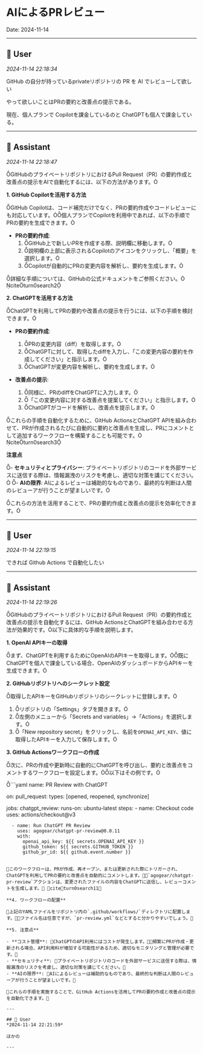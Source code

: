 # AIによるPRレビュー

Date: 2024-11-14

---

## 👤 User
*2024-11-14 22:18:34*

GitHub の自分が持っているprivateリポジトリの PR を AI でレビューして欲しい

やって欲しいことはPRの要約と改善点の提示である。

現在、個人プランで Copilotを課金しているのと ChatGPTも個人で課金している。

---

## 🤖 Assistant
*2024-11-14 22:18:47*

GitHubのプライベートリポジトリにおけるPull Request（PR）の要約作成と改善点の提示をAIで自動化するには、以下の方法があります。

**1. GitHub Copilotを活用する方法**

GitHub Copilotは、コード補完だけでなく、PRの要約作成やコードレビューにも対応しています。個人プランでCopilotを利用中であれば、以下の手順でPRの要約を生成できます。

- **PRの要約作成**:
  1. GitHub上で新しいPRを作成する際、説明欄に移動します。
  2. 説明欄の上部に表示されるCopilotのアイコンをクリックし、「概要」を選択します。
  3. Copilotが自動的にPRの変更内容を解析し、要約を生成します。

詳細な手順については、GitHubの公式ドキュメントをご参照ください。 citeturn0search2

**2. ChatGPTを活用する方法**

ChatGPTを利用してPRの要約や改善点の提示を行うには、以下の手順を検討できます。

- **PRの要約作成**:
  1. PRの変更内容（diff）を取得します。
  2. ChatGPTに対して、取得したdiffを入力し、「この変更内容の要約を作成してください」と指示します。
  3. ChatGPTが変更内容を解析し、要約を生成します。

- **改善点の提示**:
  1. 同様に、PRのdiffをChatGPTに入力します。
  2. 「この変更内容に対する改善点を提案してください」と指示します。
  3. ChatGPTがコードを解析し、改善点を提示します。

これらの手順を自動化するために、GitHub ActionsとChatGPT APIを組み合わせて、PRが作成されるたびに自動的に要約と改善点を生成し、PRにコメントとして追加するワークフローを構築することも可能です。 citeturn0search3

**注意点**

- **セキュリティとプライバシー**: プライベートリポジトリのコードを外部サービスに送信する際は、情報漏洩のリスクを考慮し、適切な対策を講じてください。
- **AIの限界**: AIによるレビューは補助的なものであり、最終的な判断は人間のレビューアが行うことが望ましいです。

これらの方法を活用することで、PRの要約作成と改善点の提示を効率化できます。

---

## 👤 User
*2024-11-14 22:19:15*

できれば Github Actions で自動化したい

---

## 🤖 Assistant
*2024-11-14 22:19:26*

GitHubのプライベートリポジトリにおけるPull Request（PR）の要約作成と改善点の提示を自動化するには、GitHub ActionsとChatGPTを組み合わせる方法が効果的です。以下に具体的な手順を説明します。

**1. OpenAI APIキーの取得**

まず、ChatGPTを利用するためにOpenAIのAPIキーを取得します。既にChatGPTを個人で課金している場合、OpenAIのダッシュボードからAPIキーを生成できます。

**2. GitHubリポジトリへのシークレット設定**

取得したAPIキーをGitHubリポジトリのシークレットに登録します。

1. リポジトリの「Settings」タブを開きます。
2. 左側のメニューから「Secrets and variables」→「Actions」を選択します。
3. 「New repository secret」をクリックし、名前を`OPENAI_API_KEY`、値に取得したAPIキーを入力して保存します。

**3. GitHub Actionsワークフローの作成**

次に、PRの作成や更新時に自動的にChatGPTを呼び出し、要約と改善点をコメントするワークフローを設定します。以下はその例です。

```yaml
name: PR Review with ChatGPT

on:
  pull_request:
    types: [opened, reopened, synchronize]

jobs:
  chatgpt_review:
    runs-on: ubuntu-latest
    steps:
      - name: Checkout code
        uses: actions/checkout@v3

      - name: Run ChatGPT PR Review
        uses: agogear/chatgpt-pr-review@0.0.11
        with:
          openai_api_key: ${{ secrets.OPENAI_API_KEY }}
          github_token: ${{ secrets.GITHUB_TOKEN }}
          github_pr_id: ${{ github.event.number }}
```

このワークフローは、PRが作成、再オープン、または更新された際にトリガーされ、ChatGPTを利用してPRの要約と改善点を自動的にコメントします。`agogear/chatgpt-pr-review`アクションは、変更されたファイルの内容をChatGPTに送信し、レビューコメントを生成します。 citeturn0search11

**4. ワークフローの配置**

上記のYAMLファイルをリポジトリ内の`.github/workflows/`ディレクトリに配置します。ファイル名は任意ですが、`pr-review.yml`などとすると分かりやすいでしょう。

**5. 注意点**

- **コスト管理**: ChatGPTのAPI利用にはコストが発生します。頻繁にPRが作成・更新される場合、API利用料が増加する可能性があるため、適切なモニタリングと管理が必要です。
- **セキュリティ**: プライベートリポジトリのコードを外部サービスに送信する際は、情報漏洩のリスクを考慮し、適切な対策を講じてください。
- **AIの限界**: AIによるレビューは補助的なものであり、最終的な判断は人間のレビューアが行うことが望ましいです。

これらの手順を実施することで、GitHub Actionsを活用してPRの要約作成と改善点の提示を自動化できます。

---

## 👤 User
*2024-11-14 22:21:59*

ほかの

---
